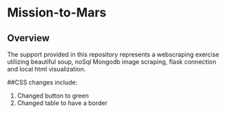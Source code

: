 # Mission-to-Mars

## **Overview**
The support provided in this repository represents a webscraping exercise utilizing beautiful soup, noSql Mongodb image scraping, flask connection and local html visualization.

##CSS changes include: 

1) Changed button to green
2) Changed table to have a border 
 